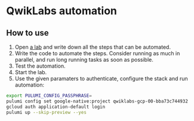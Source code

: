 # QwikLabs automation

## How to use

1. Open [a lab](https://www.cloudskillsboost.google/journeys) and write down all the steps that can be automated.
2. Write the code to automate the steps. Consider running as much in parallel, and run long running tasks as soon as possible.
3. Test the automation.
4. Start the lab.
5. Use the given paramaters to authenticate, configure the stack and run automation:

```bash
export PULUMI_CONFIG_PASSPHRASE=
pulumi config set google-native:project qwiklabs-gcp-00-bba73c744932
gcloud auth application-default login
pulumi up --skip-preview --yes

```
